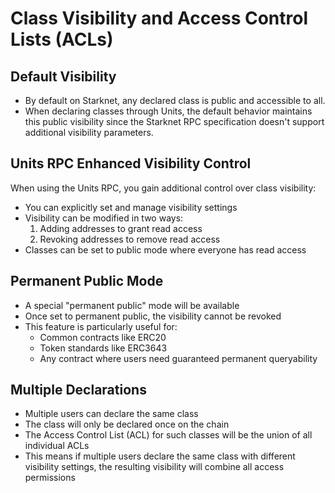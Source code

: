 # Class Visibility and Access Control Lists (ACLs)

## Default Visibility

- By default on Starknet, any declared class is public and accessible to all.
- When declaring classes through Units, the default behavior maintains this public visibility since the Starknet RPC
  specification doesn't support additional visibility parameters.

## Units RPC Enhanced Visibility Control

When using the Units RPC, you gain additional control over class visibility:

- You can explicitly set and manage visibility settings
- Visibility can be modified in two ways:
  1. Adding addresses to grant read access
  2. Revoking addresses to remove read access
- Classes can be set to public mode where everyone has read access

## Permanent Public Mode

- A special "permanent public" mode will be available
- Once set to permanent public, the visibility cannot be revoked
- This feature is particularly useful for:
  - Common contracts like ERC20
  - Token standards like ERC3643
  - Any contract where users need guaranteed permanent queryability

## Multiple Declarations

- Multiple users can declare the same class
- The class will only be declared once on the chain
- The Access Control List (ACL) for such classes will be the union of all individual ACLs
- This means if multiple users declare the same class with different visibility settings,
  the resulting visibility will combine all access permissions
